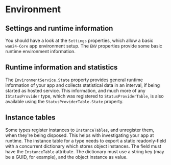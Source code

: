 # Environment

## Settings and runtime information

You should have a look at the `Settings` properties, which allow a basic `wan24-Core` app environment setup. The `ENV` properties provide some basic runtime environment information.

## Runtime information and statistics

The `EnvironmentService.State` property provides general runtime information of your app and collects statistical data in an interval, if being started as hosted service. This information, and much more of any `IStatusProvider` type, which was registered to `StatusProviderTable`, is also available using the `StatusProviderTable.State` property.

## Instance tables

Some types register instances to `InstanceTables`, and unregister them, when they're being disposed. This helps with investigating your app at runtime. The instance table for a type needs to export a static readonly-field with a concurrent dictionary which stores object instances. The field must have the `InstanceTable` attribute. The dictionary must use a string key (may be a GUID, for example), and the object instance as value.

